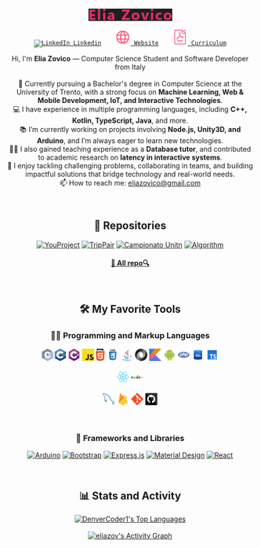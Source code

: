 <p align="center">
<a href="https://github.com/eliazov">
  <img src="./images/name.png" />
</a>
</p>

<!-- Social icons section -->
<p align="center">
  &#8287;&#8287;&#8287;&#8287;&#8287;
  <code><a href="https://www.linkedin.com/in/elia-zovico-16b15420b/"><img width="32px" alt="LinkedIn" title="LinkedIn" src="https://i.imgur.com/yRpa1dQ.png"/> Linkedin</a></code>
  &#8287;&#8287;&#8287;&#8287;&#8287;
  <code><a href="https://eliazov.github.io/page"><img width="32px" alt="Website" title="Website" src="images/language_32dp_F75C7E_FILL0_wght400_GRAD0_opsz40.png"/> Website</a></code>
  &#8287;&#8287;&#8287;&#8287;&#8287;
  <code><a href="https://github.com/eliazov/eliazov/blob/main/files/CV_EliaZovico_ENG.pdf"><img width="32px" alt="Cv" title="Cv" src="images/IconPDF3.png"> Curriculum</a></code>
  &#8287;&#8287;&#8287;&#8287;&#8287;
</p>
<p align="center">
  Hi, I'm <b>Elia Zovico</b> — Computer Science Student and Software Developer from Italy
  <br><br>
🔬 Currently pursuing a Bachelor's degree in Computer Science at the University of Trento, with a strong focus on <b>Machine Learning, Web & Mobile Development, IoT, and Interactive Technologies</b>.  
  <br>
  💻 I have experience in multiple programming languages, including <b>C++, Kotlin, TypeScript, Java</b>, and more.
  <br>
  📚 I’m currently working on projects involving <b>Node.js, Unity3D, and Arduino</b>, and I’m always eager to learn new technologies.
  <br>
  👨‍🏫 I also gained teaching experience as a <b>Database tutor</b>, and contributed to academic research on <b>latency in interactive systems</b>.
  <br>
  🚀 I enjoy tackling challenging problems, collaborating in teams, and building impactful solutions  that bridge technology and real-world needs.
  <br>
  📫 How to reach me: <a href="mailto:eliazovico@gmail.com">eliazovico@gmail.com</a>
</p>

<br>

  <h2 align="center">📘 Repositories</h2>

  <!-- Repo info cards - https://github.com/anuraghazra/github-readme-stats -->
  <!-- Small repo cards (fork) - https://github.com/DenverCoder1/github-readme-stats -->
  <p align="center">
    <a href="https://github.com/eliazov/YouProject-presentation"><img width="278" src="https://denvercoder1-github-readme-stats.vercel.app/api/pin/?username=eliazov&repo=YouProject-presentation&theme=react&bg_color=1F222E&title_color=F85D7F&hide_border=true&icon_color=F8D866&show_icons=true" alt="YouProject"></a>
    <a href="https://github.com/eliazov/TripPair-presentation"><img width="278" src="https://denvercoder1-github-readme-stats.vercel.app/api/pin/?username=eliazov&repo=TripPair-presentation&theme=react&bg_color=1F222E&title_color=F85D7F&hide_border=true&icon_color=F8D866&show_icons=true" alt="TripPair"></a>
    <a href="https://github.com/eliazov/Futsal-tournament-CusTN"><img width="278" src="https://denvercoder1-github-readme-stats.vercel.app/api/pin?username=eliazov&repo=Futsal-tournament-CusTN&theme=react&bg_color=1F222E&title_color=F85D7F&hide_border=true&icon_color=F8D866&show_icons=true" alt="Campionato Unitn"></a>
    <a href="https://github.com/eliazov/Algorithm-and-Data-Structure-2024"><img width="278" src="https://denvercoder1-github-readme-stats.vercel.app/api/pin/?username=eliazov&repo=Algorithm-and-Data-Structure-2024&theme=react&bg_color=1F222E&title_color=F85D7F&hide_border=true&icon_color=F8D866&show_icons=true" alt="Algorithm"></a>

 <h4 align="center">
  <a href="https://github.com/eliazov?tab=repositories" title="Show Repositories">🔎 All repo🔍</a>
</h4>
<br>
<h2 align="center">🛠️ My Favorite Tools</h2>
  <!-- Some badges are from https://github.com/Ileriayo/markdown-badges -->

  <h3 align="center">👨‍💻 Programming and Markup Languages</h3>
<p align="center">
  <code><img title="C" height="25" src="images/c.svg"></code>
  <code><img title="C++" height="25" src="images/cpp.svg"></code>
  <code><img title="C#" height="25" src="images/cSharp.svg"></code>
  <code><img title="Javascript" height="25" src="images/javascript.svg"></code>
  <code><img title="HTML5" height="25" src="images/html5.svg"></code>
  <code><img title="CSS" height="25" src="images/css.svg"></code>
  <code><img title="Java" height="25" src="images/java-original.svg"></code>
  <code><img title="JSON" height="25" src="images/json.svg"></code>
  <code><img title="Kotlin" height="25" src="images/kotlin-2.svg"></code>
  <code><img title="Android" height="25" src="images/android.svg"></code>
  <code><img title="PHP" height="25" src="images/php.svg"></code>
  <code><img title="SQL" height="25" src="images/icons8-sql-48.png"></code>
  <code><img title="TypeScript" height="25" src="images/icons8-typescript-48.png"></code>
  <br>
  <br>
  <code><img title="React" height="25" src="images/react-original.svg"></code>
  <code><img title="Node.JS" height="25" src="images/nodejs.svg"></code>
  <br>
  <br>
  <code><img title="MySQL" height="25" src="images/mysql.svg"></code>
  <code><img title="Firebase" height="25" src="images/firebase.svg"></code>
  <code><img title="Git" height="25" src="images/git-original.svg"></code>
  <code><img title="GitHub" height="25" src="images/github.svg"></code>
</p>
<br>
  <h3 align="center">🧰 Frameworks and Libraries</h3>

  <p align="center">
      <a href="#"><img alt="Arduino" src="https://img.shields.io/badge/-Arduino-00979D?logo=Arduino&logoColor=white"></a>
      <a href="#"><img alt="Bootstrap" src="https://img.shields.io/badge/Bootstrap-7952B3.svg?logo=bootstrap&logoColor=white"></a>
      <a href="#"><img alt="Express.js" src="https://img.shields.io/badge/Express.js-404d59.svg?logo=express&logoColor=white"></a>
      <a href="#"><img alt="Material Design" src="https://img.shields.io/badge/Material%20Design-0081CB.svg?logo=material-design&logoColor=white"></a>
      <a href="#"><img alt="React" src="https://img.shields.io/badge/React-20232a.svg?logo=react&logoColor=%2361DAFB"></a>
  </p>
<br>
 <h2 align="center">📊 Stats and Activity</h2>
<p align="center">
  <!-- https://github.com/anuraghazra/github-readme-stats -->
<a href="https://github.com/anuraghazra/github-readme-stats"><img alt="DenverCoder1's Top Languages" src="https://denvercoder1-github-readme-stats.vercel.app/api/top-langs/?username=eliazov&langs_count=8&layout=compact&theme=react&hide_border=true&bg_color=1F222E&title_color=F85D7F&icon_color=F8D866&hide=Jupyter%20Notebook,Roff" height="192px"/></a>
<br/><br/>
<!--<b>Note:</b> Top languages is only a metric of the languages my public code consists of and doesn't reflect experience or skill level.-->
  <!-- https://github.com/ashutosh00710/github-readme-activity-graph -->
<a href="https://github.com/ashutosh00710/github-readme-activity-graph"><img alt="eliazov's Activity Graph" src="https://github-readme-activity-graph.vercel.app/graph/?username=eliazov&bg_color=1F222E&color=F8D866&line=F85D7F&point=FFFFFF&hide_border=true" /></a>
</p>
